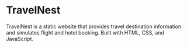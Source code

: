 # TravelNest
TravelNest is a static website that provides travel destination information and simulates flight and hotel booking. Built with HTML, CSS, and JavaScript.
